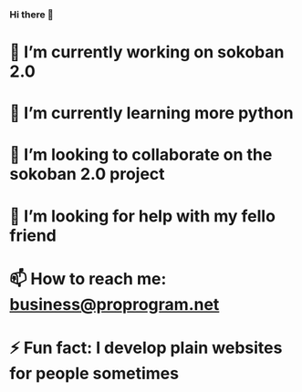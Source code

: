 ### Hi there 👋
# 🔭 I’m currently working on sokoban 2.0
# 🌱 I’m currently learning more python
# 👯 I’m looking to collaborate on the sokoban 2.0 project
# 🤔 I’m looking for help with my fello friend
# 📫 How to reach me: business@proprogram.net
# ⚡ Fun fact: I develop plain websites for people sometimes
<!--
**gordonlin2011/gordonlin2011** is a ✨ _special_ ✨ repository because its `README.md` (this file) appears on your GitHub profile.

Here are some ideas to get you started:

- 🔭 I’m currently working on ...
- 
- 
- 
- 💬 Ask me about ...
- 
- 😄 Pronouns: ...
- 
-->

